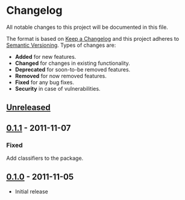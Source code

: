 # Changelog
All notable changes to this project will be documented in this file.

The format is based on [Keep a Changelog](http://keepachangelog.com/en/1.0.0/)
and this project adheres to [Semantic Versioning](http://semver.org/spec/v2.0.0.html).
Types of changes are:

- **Added** for new features.
- **Changed** for changes in existing functionality.
- **Deprecated** for soon-to-be removed features.
- **Removed** for now removed features.
- **Fixed** for any bug fixes.
- **Security** in case of vulnerabilities.

## [Unreleased]

## [0.1.1] - 2011-11-07

### Fixed

Add classifiers to the package.

## [0.1.0] - 2011-11-05

- Initial release

[Unreleased]: https://github.com/radeklat/settings-docgen/compare/0.1.1...HEAD
[0.1.1]: https://github.com/radeklat/settings-docgen/compare/0.1.0...0.1.0
[0.1.0]: https://github.com/radeklat/settings-docgen/compare/initial...0.1.0